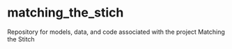 # matching_the_stich
Repository for models, data, and code associated with the project Matching the Stitch
